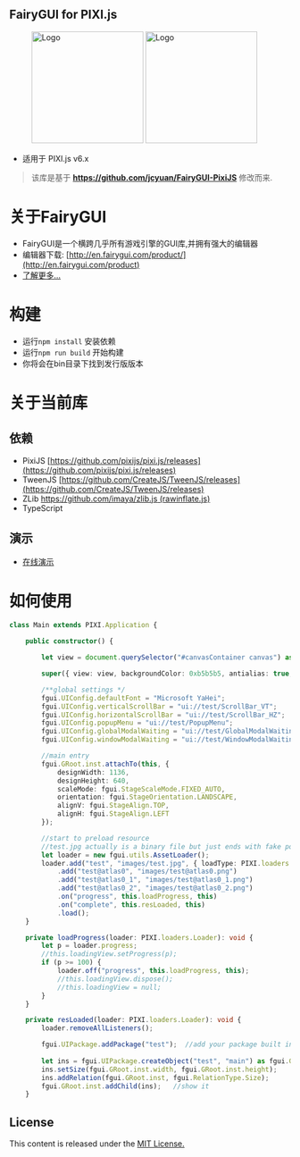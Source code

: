 ## FairyGUI for PIXI.js
<figure class="half">
    <img title="Logo" width="200" src="https://pixijs.com/images/logo.svg"/>
    <img title="Logo" width="200" src="https://www.fairygui.com/img/brand-logo-full.3e1cebcf.svg"/>
</figure>

- 适用于 PIXI.js v6.x
> 该库是基于 **https://github.com/jcyuan/FairyGUI-PixiJS** 修改而来.

# 关于FairyGUI

* FairyGUI是一个横跨几乎所有游戏引擎的GUI库,并拥有强大的编辑器
* 编辑器下载: [http://en.fairygui.com/product/](http://en.fairygui.com/product)
* [了解更多...](http://en.fairygui.com/)

# 构建
- 运行`npm install` 安装依赖 
- 运行`npm run build` 开始构建
- 你将会在bin目录下找到发行版版本

# 关于当前库

## 依赖
* PixiJS [https://github.com/pixijs/pixi.js/releases](https://github.com/pixijs/pixi.js/releases)
* TweenJS [https://github.com/CreateJS/TweenJS/releases](https://github.com/CreateJS/TweenJS/releases)
* ZLib [https://github.com/imaya/zlib.js (rawinflate.js)](https://github.com/imaya/zlib.js)
* TypeScript

## 演示
*  [在线演示](https://kevinchen2046.github.io/pixi.v6.fairygui.demo)

# 如何使用

```typescript
class Main extends PIXI.Application {

    public constructor() {

        let view = document.querySelector("#canvasContainer canvas") as HTMLCanvasElement;

        super({ view: view, backgroundColor: 0xb5b5b5, antialias: true, forceCanvas:false });

        /**global settings */
        fgui.UIConfig.defaultFont = "Microsoft YaHei";
        fgui.UIConfig.verticalScrollBar = "ui://test/ScrollBar_VT";
        fgui.UIConfig.horizontalScrollBar = "ui://test/ScrollBar_HZ";
        fgui.UIConfig.popupMenu = "ui://test/PopupMenu";
        fgui.UIConfig.globalModalWaiting = "ui://test/GlobalModalWaiting";
        fgui.UIConfig.windowModalWaiting = "ui://test/WindowModalWaiting";

        //main entry
        fgui.GRoot.inst.attachTo(this, {
            designWidth: 1136,
            designHeight: 640,
            scaleMode: fgui.StageScaleMode.FIXED_AUTO,
            orientation: fgui.StageOrientation.LANDSCAPE,
            alignV: fgui.StageAlign.TOP,
            alignH: fgui.StageAlign.LEFT
        });

        //start to preload resource
        //test.jpg actually is a binary file but just ends with fake postfix. so here we need to specify the loadType etc.
        let loader = new fgui.utils.AssetLoader();
        loader.add("test", "images/test.jpg", { loadType: PIXI.loaders.Resource.LOAD_TYPE.XHR, xhrType: PIXI.loaders.Resource.XHR_RESPONSE_TYPE.BUFFER })
            .add("test@atlas0", "images/test@atlas0.png")
            .add("test@atlas0_1", "images/test@atlas0_1.png")
            .add("test@atlas0_2", "images/test@atlas0_2.png")
            .on("progress", this.loadProgress, this)
            .on("complete", this.resLoaded, this)
            .load();
    }

    private loadProgress(loader: PIXI.loaders.Loader): void {
        let p = loader.progress;
        //this.loadingView.setProgress(p);
        if (p >= 100) {
            loader.off("progress", this.loadProgress, this);
            //this.loadingView.dispose();
            //this.loadingView = null;
        }
    }

    private resLoaded(loader: PIXI.loaders.Loader): void {
        loader.removeAllListeners();

        fgui.UIPackage.addPackage("test");  //add your package built in the editor
        
        let ins = fgui.UIPackage.createObject("test", "main") as fgui.GComponent;   //create an object to display
        ins.setSize(fgui.GRoot.inst.width, fgui.GRoot.inst.height);     //add relation so that it will be auto resized when the window size is changed.
        ins.addRelation(fgui.GRoot.inst, fgui.RelationType.Size);
        fgui.GRoot.inst.addChild(ins);   //show it
    }
```


## License
This content is released under the [MIT License.](http://opensource.org/licenses/MIT)

